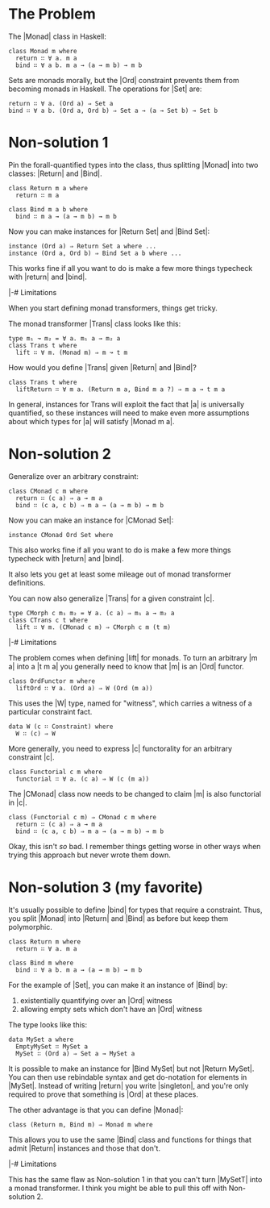 # The Problem

The |Monad| class in Haskell:

    class Monad m where
      return ∷ ∀ a. m a
      bind ∷ ∀ a b. m a → (a → m b) → m b

Sets are monads morally, but the |Ord| constraint prevents them from becoming
monads in Haskell. The operations for |Set| are:

    return ∷ ∀ a. (Ord a) ⇒ Set a
    bind ∷ ∀ a b. (Ord a, Ord b) ⇒ Set a → (a → Set b) → Set b

# Non-solution 1

Pin the forall-quantified types into the class, thus splitting |Monad| into two
classes: |Return| and |Bind|.

    class Return m a where
      return ∷ m a

    class Bind m a b where
      bind ∷ m a → (a → m b) → m b

Now you can make instances for |Return Set| and |Bind Set|:

    instance (Ord a) ⇒ Return Set a where ...
    instance (Ord a, Ord b) ⇒ Bind Set a b where ...

This works fine if all you want to do is make a few more things typecheck with
|return| and |bind|.

|-# Limitations

When you start defining monad transformers, things get tricky.

The monad transformer |Trans| class looks like this:

    type m₁ ↝ m₂ = ∀ a. m₁ a → m₂ a
    class Trans t where
      lift ∷ ∀ m. (Monad m) ⇒ m ↝ t m

How would you define |Trans| given |Return| and |Bind|?

    class Trans t where
      liftReturn ∷ ∀ m a. (Return m a, Bind m a ?) ⇒ m a → t m a

In general, instances for Trans will exploit the fact that |a| is universally
quantified, so these instances will need to make even more assumptions about
which types for |a| will satisfy |Monad m a|.

# Non-solution 2

Generalize over an arbitrary constraint:

    class CMonad c m where
      return ∷ (c a) ⇒ a → m a
      bind ∷ (c a, c b) ⇒ m a → (a → m b) → m b

Now you can make an instance for |CMonad Set|:

    instance CMonad Ord Set where

This also works fine if all you want to do is make a few more things typecheck
with |return| and |bind|.

It also lets you get at least some mileage out of monad transformer definitions.

You can now also generalize |Trans| for a given constraint |c|.

    type CMorph c m₁ m₂ = ∀ a. (c a) ⇒ m₁ a → m₂ a
    class CTrans c t where
      lift ∷ ∀ m. (CMonad c m) ⇒ CMorph c m (t m)

|-# Limitations

The problem comes when defining |lift| for monads. To turn an arbitrary |m a|
into a |t m a| you generally need to know that |m| is an |Ord| functor.

    class OrdFunctor m where
      liftOrd ∷ ∀ a. (Ord a) ⇒ W (Ord (m a))

This uses the |W| type, named for "witness", which carries a witness of a
particular constraint fact.

    data W (c ∷ Constraint) where
      W ∷ (c) ⇒ W

More generally, you need to express |c| functorality for an arbitrary
constraint |c|.

    class Functorial c m where
      functorial ∷ ∀ a. (c a) ⇒ W (c (m a))

The |CMonad| class now needs to be changed to claim |m| is also functorial in |c|.

    class (Functorial c m) ⇒ CMonad c m where
      return ∷ (c a) ⇒ a → m a
      bind ∷ (c a, c b) ⇒ m a → (a → m b) → m b

Okay, this isn't _so_ bad. I remember things getting worse in other ways when
trying this approach but never wrote them down.

# Non-solution 3 (my favorite)

It's usually possible to define |bind| for types that require a constraint.
Thus, you split |Monad| into |Return| and |Bind| as before but keep them
polymorphic.

    class Return m where
      return ∷ ∀ a. m a

    class Bind m where
      bind ∷ ∀ a b. m a → (a → m b) → m b

For the example of |Set|, you can make it an instance of |Bind| by:

1. existentially quantifying over an |Ord| witness
2. allowing empty sets which don't have an |Ord| witness

The type looks like this:

    data MySet a where
      EmptyMySet ∷ MySet a
      MySet ∷ (Ord a) ⇒ Set a → MySet a

It is possible to make an instance for |Bind MySet| but not |Return MySet|. You
can then use rebindable syntax and get do-notation for elements in |MySet|.
Instead of writing |return| you write |singleton|, and you're only required to
prove that something is |Ord| at these places.

The other advantage is that you can define |Monad|:

    class (Return m, Bind m) ⇒ Monad m where

This allows you to use the same |Bind| class and functions for things that
admit |Return| instances and those that don't.

|-# Limitations

This has the same flaw as Non-solution 1 in that you can't turn |MySetT| into a
monad transformer. I think you might be able to pull this off with Non-solution
2.
